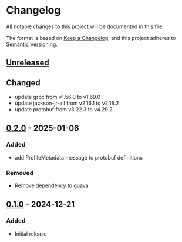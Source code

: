 # Changelog
All notable changes to this project will be documented in this file.

The format is based on [Keep a Changelog](https://keepachangelog.com/en/1.0.0/),
and this project adheres to [Semantic Versioning](https://semver.org/spec/v2.0.0.html).

## [Unreleased]

## Changed
- update grpc from v1.56.0 to v1.69.0
- update jackson-jr-all from v2.16.1 to v2.18.2
- update protobuf from v3.22.3 to v4.29.2


## [0.2.0] - 2025-01-06

### Added
- add ProfileMetadata message to protobuf definitions

### Removed
- Remove dependency to guava

## [0.1.0] - 2024-12-21

### Added
- Initial release

[Unreleased]: https://github.com/theborakompanioni/nostr-proto/compare/0.2.0...HEAD
[0.2.0]: https://github.com/theborakompanioni/nostr-proto/compare/0.1.0...0.2.0
[0.1.0]: https://github.com/theborakompanioni/nostr-proto/releases/tag/0.1.0

